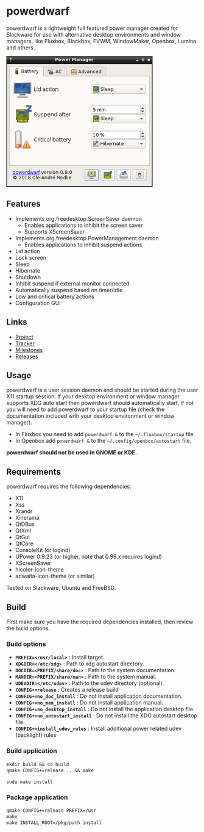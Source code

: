 # powerdwarf

powerdwarf is a lightweight full featured power manager created for Slackware for use with alternative desktop environments and window managers, like Fluxbox, Blackbox, FVWM, WindowMaker, Openbox, Lumina and others.

![screenshot1](app/share/images/screenshot-0.9.0.png)

## Features

 * Implements org.freedesktop.ScreenSaver daemon
   * Enables applications to inhibit the screen saver
   * Supports XScreenSaver
 * Implements org.freedesktop.PowerManagement daemon
   * Enables applications to inhibit suspend actions
 * Lid action
 * Lock screen
 * Sleep
 * Hibernate
 * Shutdown
 * Inhibit suspend if external monitor connected
 * Automatically suspend based on timer/idle
 * Low and critical battery actions
 * Configuration GUI

## Links

 * [Project](https://github.com/rodlie/powerdwarf)
 * [Tracker](https://github.com/rodlie/powerdwarf/issues)
 * [Milestones](https://github.com/rodlie/powerdwarf/milestones)
 * [Releases](https://github.com/rodlie/powerdwarf/releases)

## Usage

powerdwarf is a user session daemon and should be started during the user X11 startup session. If your desktop environment or window manager supports XDG auto start then powerdwarf should automatically start, if not you will need to add powerdwarf to your startup file (check the documentation included with your desktop environment or window manager).

 * In Fluxbox you need to add ``powerdwarf &`` to the ``~/.fluxbox/startup`` file
 * In Openbox add ``powerdwarf &`` to the ``~/.config/openbox/autostart`` file.

 **powerdwarf should not be used in GNOME or KDE.**

## Requirements

powerdwarf requires the following dependencies:

 * X11
 * Xss
 * Xrandr
 * Xinerama
 * QtDBus
 * QtXml
 * QtGui
 * QtCore
 * ConsoleKit (or logind)
 * UPower 0.9.23 (or higher, note that 0.99.x requires logind)
 * XScreenSaver
 * hicolor-icon-theme
 * adwaita-icon-theme (or similar)

Tested on Slackware, Ubuntu and FreeBSD.

## Build

First make sure you have the required dependencies installed, then review the build options.

### Build options

 * **``PREFIX=</usr/local>``** : Install target.
 * **``XDGDIR=</etc/xdg>``** : Path to xdg autostart directory.
 * **``DOCDIR=<PREFIX/share/doc>``** : Path to the system documentation.
 * **``MANDIR=<PREFIX/share/man>``** : Path to the system manual.
 * **``UDEVDIR=</etc/udev>``** : Path to the udev directory (optional).
 * **``CONFIG+=release``** : Creates a release build
 * **``CONFIG+=no_doc_install``** : Do not install application documentation.
 * **``CONFIG+=no_man_install``** : Do not install application manual.
 * **``CONFIG+=no_desktop_install``** : Do not install the application desktop file.
 * **``CONFIG+=no_autostart_install``** : Do not install the XDG autostart desktop file.
 * **``CONFIG+=install_udev_rules``** : Install additional power related udev (backlight) rules

### Build application

```
mkdir build && cd build
qmake CONFIG+=release .. && make
```
```
sudo make install
```

### Package application

```
qmake CONFIG+=release PREFIX=/usr
make
make INSTALL_ROOT=/pkg/path install
```

